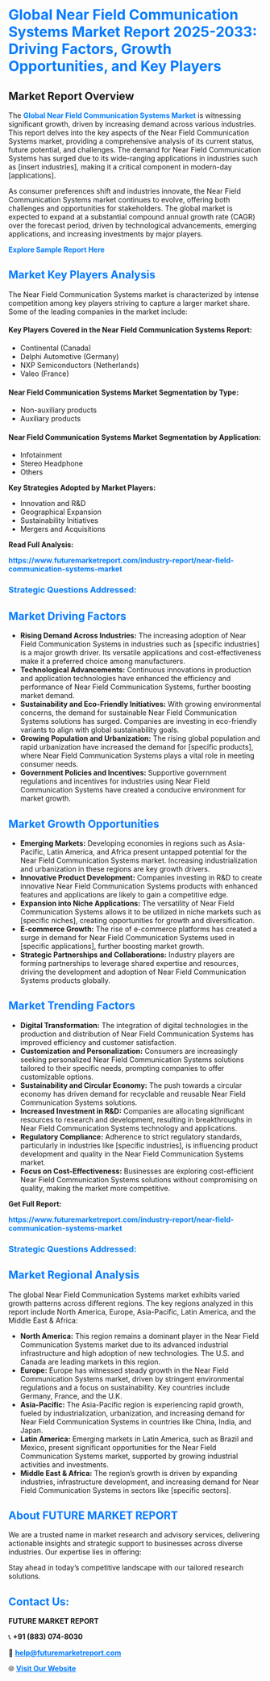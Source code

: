 <h1 style="color: #007BFF;">Global Near Field Communication Systems Market Report 2025-2033: Driving Factors, Growth Opportunities, and Key Players</h1>

<section id="overview">
<h2>Market Report Overview</h2>
<p>The <a href="https://www.futuremarketreport.com/industry-report/near-field-communication-systems-market" style="color: #007BFF; text-decoration: none;"><strong>Global Near Field Communication Systems Market</strong></a> is witnessing significant growth, driven by increasing demand across various industries. This report delves into the key aspects of the Near Field Communication Systems market, providing a comprehensive analysis of its current status, future potential, and challenges. The demand for Near Field Communication Systems has surged due to its wide-ranging applications in industries such as [insert industries], making it a critical component in modern-day [applications].</p>
<p>As consumer preferences shift and industries innovate, the Near Field Communication Systems market continues to evolve, offering both challenges and opportunities for stakeholders. The global market is expected to expand at a substantial compound annual growth rate (CAGR) over the forecast period, driven by technological advancements, emerging applications, and increasing investments by major players.</p>
</section>

<section id="overview">
<p><a href="https://www.futuremarketreport.com/request-sample/reportId=37287" style="color: #007BFF; text-decoration: none;"><strong>Explore Sample Report Here</strong></a></p>
</section>

<section id="key-players">
<h2 style="color: #007BFF;">Market Key Players Analysis</h2>
<p>The Near Field Communication Systems market is characterized by intense competition among key players striving to capture a larger market share. Some of the leading companies in the market include:</p>
<h4>Key Players Covered in the Near Field Communication Systems Report:</h4>
<ul><li>Continental (Canada)</li><li>Delphi Automotive (Germany)</li><li>NXP Semiconductors (Netherlands)</li><li>Valeo (France)</li></ul>
<h4>Near Field Communication Systems Market Segmentation by Type:</h4>
<ul><li>Non-auxiliary products</li><li>Auxiliary products</li></ul>

<h4>Near Field Communication Systems Market Segmentation by Application:</h4>
<ul><li>Infotainment</li><li>Stereo Headphone</li><li>Others</li></ul>
<p><strong>Key Strategies Adopted by Market Players:</strong></p>
<ul>
<li>Innovation and R&D</li>
<li>Geographical Expansion</li>
<li>Sustainability Initiatives</li>
<li>Mergers and Acquisitions</li>
</ul>
</section>

<section>
<p><strong>Read Full Analysis: </strong></p><a href="https://www.futuremarketreport.com/industry-report/near-field-communication-systems-market" style="color: #007BFF; text-decoration: none;"><strong>https://www.futuremarketreport.com/industry-report/near-field-communication-systems-market</strong></a>
<h3 style="color: #007BFF;">Strategic Questions Addressed:</h3>
</section>

<section id="driving-factors">
<h2 style="color: #007BFF;">Market Driving Factors</h2>
<ul>
<li><strong>Rising Demand Across Industries:</strong> The increasing adoption of Near Field Communication Systems in industries such as [specific industries] is a major growth driver. Its versatile applications and cost-effectiveness make it a preferred choice among manufacturers.</li>
<li><strong>Technological Advancements:</strong> Continuous innovations in production and application technologies have enhanced the efficiency and performance of Near Field Communication Systems, further boosting market demand.</li>
<li><strong>Sustainability and Eco-Friendly Initiatives:</strong> With growing environmental concerns, the demand for sustainable Near Field Communication Systems solutions has surged. Companies are investing in eco-friendly variants to align with global sustainability goals.</li>
<li><strong>Growing Population and Urbanization:</strong> The rising global population and rapid urbanization have increased the demand for [specific products], where Near Field Communication Systems plays a vital role in meeting consumer needs.</li>
<li><strong>Government Policies and Incentives:</strong> Supportive government regulations and incentives for industries using Near Field Communication Systems have created a conducive environment for market growth.</li>
</ul>
</section>

<section id="growth-opportunities">
<h2 style="color: #007BFF;">Market Growth Opportunities</h2>
<ul>
<li><strong>Emerging Markets:</strong> Developing economies in regions such as Asia-Pacific, Latin America, and Africa present untapped potential for the Near Field Communication Systems market. Increasing industrialization and urbanization in these regions are key growth drivers.</li>
<li><strong>Innovative Product Development:</strong> Companies investing in R&D to create innovative Near Field Communication Systems products with enhanced features and applications are likely to gain a competitive edge.</li>
<li><strong>Expansion into Niche Applications:</strong> The versatility of Near Field Communication Systems allows it to be utilized in niche markets such as [specific niches], creating opportunities for growth and diversification.</li>
<li><strong>E-commerce Growth:</strong> The rise of e-commerce platforms has created a surge in demand for Near Field Communication Systems used in [specific applications], further boosting market growth.</li>
<li><strong>Strategic Partnerships and Collaborations:</strong> Industry players are forming partnerships to leverage shared expertise and resources, driving the development and adoption of Near Field Communication Systems products globally.</li>
</ul>
</section>

<section id="trending-factors">
<h2 style="color: #007BFF;">Market Trending Factors</h2>
<ul>
<li><strong>Digital Transformation:</strong> The integration of digital technologies in the production and distribution of Near Field Communication Systems has improved efficiency and customer satisfaction.</li>
<li><strong>Customization and Personalization:</strong> Consumers are increasingly seeking personalized Near Field Communication Systems solutions tailored to their specific needs, prompting companies to offer customizable options.</li>
<li><strong>Sustainability and Circular Economy:</strong> The push towards a circular economy has driven demand for recyclable and reusable Near Field Communication Systems solutions.</li>
<li><strong>Increased Investment in R&D:</strong> Companies are allocating significant resources to research and development, resulting in breakthroughs in Near Field Communication Systems technology and applications.</li>
<li><strong>Regulatory Compliance:</strong> Adherence to strict regulatory standards, particularly in industries like [specific industries], is influencing product development and quality in the Near Field Communication Systems market.</li>
<li><strong>Focus on Cost-Effectiveness:</strong> Businesses are exploring cost-efficient Near Field Communication Systems solutions without compromising on quality, making the market more competitive.</li>
</ul>
</section>

<section>
<p><strong>Get Full Report: </strong></p><a href="https://www.futuremarketreport.com/industry-report/near-field-communication-systems-market" style="color: #007BFF; text-decoration: none;"><strong>https://www.futuremarketreport.com/industry-report/near-field-communication-systems-market</strong></a>
<h3 style="color: #007BFF;">Strategic Questions Addressed:</h3>
</section>


<section id="regional-analysis">
<h2 style="color: #007BFF;">Market Regional Analysis</h2>
<p>The global Near Field Communication Systems market exhibits varied growth patterns across different regions. The key regions analyzed in this report include North America, Europe, Asia-Pacific, Latin America, and the Middle East & Africa:</p>
<ul>
<li><strong>North America:</strong> This region remains a dominant player in the Near Field Communication Systems market due to its advanced industrial infrastructure and high adoption of new technologies. The U.S. and Canada are leading markets in this region.</li>
<li><strong>Europe:</strong> Europe has witnessed steady growth in the Near Field Communication Systems market, driven by stringent environmental regulations and a focus on sustainability. Key countries include Germany, France, and the U.K.</li>
<li><strong>Asia-Pacific:</strong> The Asia-Pacific region is experiencing rapid growth, fueled by industrialization, urbanization, and increasing demand for Near Field Communication Systems in countries like China, India, and Japan.</li>
<li><strong>Latin America:</strong> Emerging markets in Latin America, such as Brazil and Mexico, present significant opportunities for the Near Field Communication Systems market, supported by growing industrial activities and investments.</li>
<li><strong>Middle East & Africa:</strong> The region’s growth is driven by expanding industries, infrastructure development, and increasing demand for Near Field Communication Systems in sectors like [specific sectors].</li>
</ul>
</section>

<footer>
<h2 style="color: #007BFF;">About FUTURE MARKET REPORT</h2>
<p>We are a trusted name in market research and advisory services, delivering actionable insights and strategic support to businesses across diverse industries. Our expertise lies in offering:</p>

<p>Stay ahead in today’s competitive landscape with our tailored research solutions.</p>

<h2 style="color: #007BFF;">Contact Us:</h2>
<p><strong>FUTURE MARKET REPORT</strong></p>
<p>📞 <strong>+91 (883) 074-8030</strong></p>
<p>📧 <strong><a href="mailto:help@futuremarketreport.com" style="color: #007BFF;">help@futuremarketreport.com</a></strong></p>
<p>🌐 <strong><a href="https://www.futuremarketreport.com/" style="color: #007BFF;">Visit Our Website</a></strong></p>
</footer>